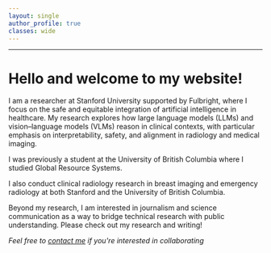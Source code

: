 ```yaml
---
layout: single
author_profile: true
classes: wide
---
```


<style>
/* Make the sidebar profile avatar bigger and keep it circular */
.author__avatar img {
  width: 180px;        /* adjust: 150–240px usually looks good */
  max-width: none;     /* override theme's max-width */
  height: auto;
  border-radius: 100%;
}

/* Optional: center it a bit nicer in the sidebar */
.author__avatar {
  display: flex;
  justify-content: center;
}
</style>


---
# **Hello and welcome to my website!**

I am a researcher at Stanford University supported by Fulbright, where I focus on the safe and equitable integration of artificial intelligence in healthcare. My research explores how large language models (LLMs) and vision–language models (VLMs) reason in clinical contexts, with particular emphasis on interpretability, safety, and alignment in radiology and medical imaging.

I was previously a student at the University of British Columbia where I studied Global Resource Systems. 

I also conduct clinical radiology research in breast imaging and emergency radiology at both Stanford and the University of British Columbia.

Beyond my research, I am interested in journalism and science communication as a way to bridge technical research with public understanding. Please check out my research and writing!











*Feel free to [contact me](mailto:sonali3@stanford.edu) if you're interested in collaborating*
